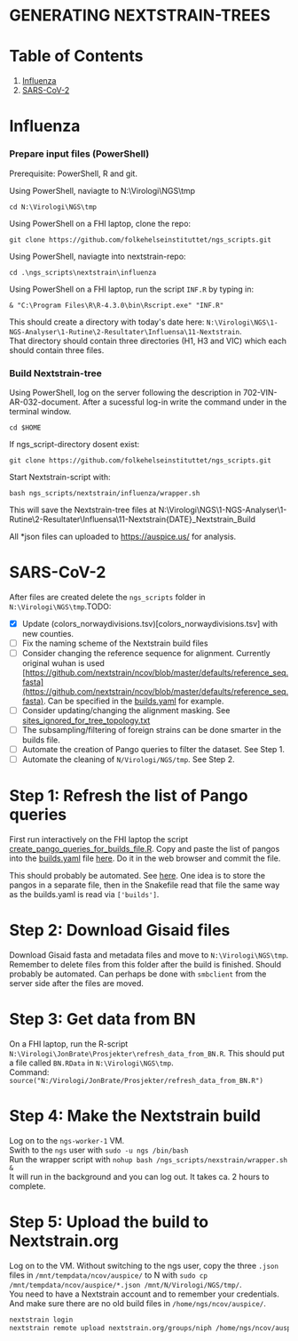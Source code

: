 # GENERATING NEXTSTRAIN-TREES

# Table of Contents
1. [Influenza](#influenza)
2. [SARS-CoV-2](#sars-cov-2)

# Influenza

### Prepare input files (PowerShell)
Prerequisite: PowerShell, R and git.

Using PowerShell, naviagte to N:\Virologi\NGS\tmp 
```
cd N:\Virologi\NGS\tmp
```
Using PowerShell on a FHI laptop, clone the repo:
```
git clone https://github.com/folkehelseinstituttet/ngs_scripts.git
```
Using PowerShell, naviagte into nextstrain-repo:
```
cd .\ngs_scripts\nextstrain\influenza
```
Using PowerShell on a FHI laptop, run the script `INF.R` by typing in:
```
& "C:\Program Files\R\R-4.3.0\bin\Rscript.exe" "INF.R"
```
This should create a directory with today's date here: `N:\Virologi\NGS\1-NGS-Analyser\1-Rutine\2-Resultater\Influensa\11-Nextstrain`.  
That directory should contain three directories (H1, H3 and VIC) which each should contain three files.

### Build Nextstrain-tree

Using PowerShell, log on the server following the description in 702-VIN-AR-032-document. 
After a sucessful log-in write the command under in the terminal window.
```
cd $HOME
```
If ngs_script-directory dosent exist:
```
git clone https://github.com/folkehelseinstituttet/ngs_scripts.git
```
Start Nextstrain-script with:
```
bash ngs_scripts/nextstrain/influenza/wrapper.sh
```
This will save the Nextstrain-tree files at N:\Virologi\NGS\1-NGS-Analyser\1-Rutine\2-Resultater\Influensa\11-Nextstrain\{DATE}_Nextstrain_Build

All *json files can uploaded to https://auspice.us/ for analysis. 

# SARS-CoV-2

After files are created delete the `ngs_scripts` folder in `N:\Virologi\NGS\tmp`.TODO:
- [X] Update (colors_norwaydivisions.tsv)[colors_norwaydivisions.tsv] with new counties.
- [ ] Fix the naming scheme of the Nextstrain build files
- [ ] Consider changing the reference sequence for alignment. Currently original wuhan is used [https://github.com/nextstrain/ncov/blob/master/defaults/reference_seq.fasta](https://github.com/nextstrain/ncov/blob/master/defaults/reference_seq.fasta). Can be specified in the [builds.yaml](builds.yaml) for example.
- [ ] Consider updating/changing the alignment masking. See [sites_ignored_for_tree_topology.txt](sites_ignored_for_tree_topology.txt)
- [ ] The subsampling/filtering of foreign strains can be done smarter in the builds file.
- [ ] Automate the creation of Pango queries to filter the dataset. See Step 1.
- [ ] Automate the cleaning of `N/Virologi/NGS/tmp`. See Step 2.

# Step 1: Refresh the list of Pango queries  
First run interactively on the FHI laptop the script [create_pango_queries_for_builds_file.R](create_pango_queries_for_builds_file.R).  Copy and paste the list of pangos into the [builds.yaml](builds.yaml) file [here](https://github.com/folkehelseinstituttet/ngs_scripts/blob/main/nextstrain/builds.yaml#L42). Do it in the web browser and commit the file.  

This should probably be automated. See [here](https://discussion.nextstrain.org/t/methods-to-automate-the-list-of-pangos-for-augur-filter/1665). One idea is to store the pangos in a separate file, then in the Snakefile read that file the same way as the builds.yaml is read via `['builds']`. 

# Step 2: Download Gisaid files  
Download Gisaid fasta and metadata files and move to `N:\Virologi\NGS\tmp`. Remember to delete files from this folder after the build is finished. Should probably be automated. Can perhaps be done with `smbclient` from the server side after the files are moved. 

# Step 3: Get data from BN    
On a FHI laptop, run the R-script `N:\Virologi\JonBrate\Prosjekter\refresh_data_from_BN.R`. This should put a file called `BN.RData` in `N:\Virologi\NGS\tmp`.  
Command: `source("N:/Virologi/JonBrate/Prosjekter/refresh_data_from_BN.R")`

# Step 4: Make the Nextstrain build
Log on to the `ngs-worker-1` VM.  
Swith to the `ngs` user with `sudo -u ngs /bin/bash`  
Run the wrapper script with `nohup bash /ngs_scripts/nexstrain/wrapper.sh &`  
It will run in the background and you can log out. It takes ca. 2 hours to complete. 

# Step 5: Upload the build to Nextstrain.org  
Log on to the VM. Without switching to the ngs user, copy the three `.json` files in `/mnt/tempdata/ncov/auspice/` to N with `sudo cp /mnt/tempdata/ncov/auspice/*.json /mnt/N/Virologi/NGS/tmp/`.  
You need to have a Nextstrain account and to remember your credentials. And make sure there are no old build files in `/home/ngs/ncov/auspice/`.  
```bash
nextstrain login
nextstrain remote upload nextstrain.org/groups/niph /home/ngs/ncov/auspice/*.json
```
